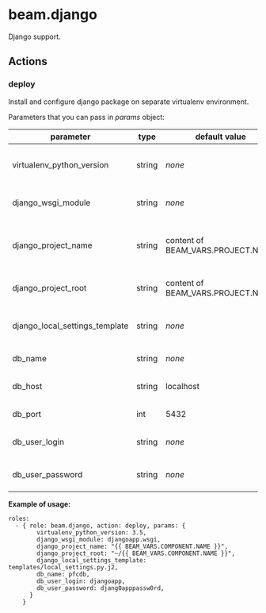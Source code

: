 # beam.django

Django support.

## Actions

### deploy

Install and configure django package on separate virtualenv environment.

Parameters that you can pass in *params* object:

parameter|type|default value|description
---------|----|-------------|-----------
virtualenv_python_version|string|*none*|version of python used for runtime
django_wsgi_module|string|*none*|wsgi module dotpath
django_project_name|string|content of BEAM_VARS.PROJECT.NAME|Name of django project (used internally).
django_project_root|string|content of BEAM_VARS.PROJECT.NAME|Path to project root folder.
django_local_settings_template|string|*none*|Path to local settings template
db_name|string|*none*|Database name.
db_host|string|localhost|Database host (IP or domain)
db_port|int|5432| Database port
db_user_login|string|*none*|Database user login name
db_user_password|string|*none*|Database user password

**Example of usage:**

```yamlex
roles:
  - { role: beam.django, action: deploy, params: {
        virtualenv_python_version: 3.5,
        django_wsgi_module: djangoapp.wsgi,
        django_project_name: "{{ BEAM_VARS.COMPONENT.NAME }}",
        django_project_root: "~/{{ BEAM_VARS.COMPONENT.NAME }}",
        django_local_settings_template: templates/local_settings.py.j2,
        db_name: pfcdb,
        db_user_login: djangoapp,
        db_user_password: djang0apppassw0rd,
      }
    }
```
